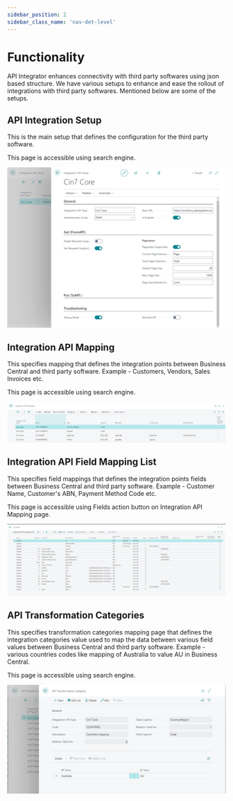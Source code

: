 ```yaml
---
sidebar_position: 2
sidebar_class_name: 'nav-det-level'
---
```


# Functionality

API Integrator enhances connectivity with third party softwares using json based structure. We have various setups to enhance and ease the rollout of integrations with third party softwares. Mentioned below are some of the setups.

## API Integration Setup

This is the main setup that defines the configuration for the third party software.

This page is accessible using search engine.

![image.png](./img/Integration-API-Setup.png)

## Integration API Mapping

This specifies mapping that defines the integration points between Business Central and third party software. Example - Customers, Vendors, Sales Invoices etc.

This page is accessible using search engine.

![image.png](./img/Integration-API-Mapping.png)

## Integration API Field Mapping List

This specifies field mappings that defines the integration points fields between Business Central and third party software. Example - Customer Name, Customer's ABN, Payment Method Code etc.

This page is accessible using Fields action button on Integration API Mapping page.

![image.png](./img/Integration-API-Field-Mapping-List.png)

## API Transformation Categories

This specifies transformation categories mapping page that defines the integration categories value used to map the data between various field values between Business Central and third party software. Example - various countries codes like mapping of Australia to value AU in Business Central.

This page is accessible using search engine.

![image.png](./img/API-Transformation-Categories.png)